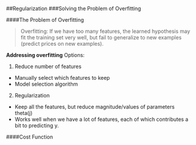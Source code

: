 ##Regularization
###Solving the Problem of Overfitting

####The Problem of Overfitting
>Overfitting: If we have too many features, the learned hypothesis may fit the training set very well, but fail to generalize to new examples (predict prices on new examples).

__Addressing overfitting__
Options:
1. Reduce number of features
  - Manually select which features to keep
  - Model selection algorithm
2. Regularization
  - Keep all the features, but reduce magnitude/values of parameters theta(j)
  - Works well when we have a lot of features, each of which contributes a bit to predicting y.

####Cost Function
